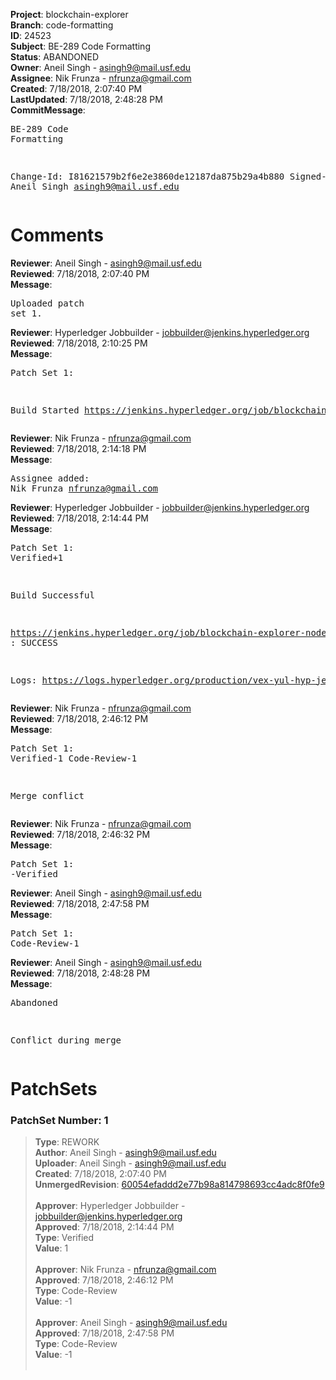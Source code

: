 <strong>Project</strong>: blockchain-explorer<br><strong>Branch</strong>: code-formatting<br><strong>ID</strong>: 24523<br><strong>Subject</strong>: BE-289 Code Formatting<br><strong>Status</strong>: ABANDONED<br><strong>Owner</strong>: Aneil Singh - asingh9@mail.usf.edu<br><strong>Assignee</strong>: Nik Frunza - nfrunza@gmail.com<br><strong>Created</strong>: 7/18/2018, 2:07:40 PM<br><strong>LastUpdated</strong>: 7/18/2018, 2:48:28 PM<br><strong>CommitMessage</strong>:<br><pre>BE-289 Code Formatting

Change-Id: I81621579b2f6e2e3860de12187da875b29a4b880
Signed-off-by: Aneil Singh <asingh9@mail.usf.edu>
</pre><h1>Comments</h1><strong>Reviewer</strong>: Aneil Singh - asingh9@mail.usf.edu<br><strong>Reviewed</strong>: 7/18/2018, 2:07:40 PM<br><strong>Message</strong>: <pre>Uploaded patch set 1.</pre><strong>Reviewer</strong>: Hyperledger Jobbuilder - jobbuilder@jenkins.hyperledger.org<br><strong>Reviewed</strong>: 7/18/2018, 2:10:25 PM<br><strong>Message</strong>: <pre>Patch Set 1:

Build Started https://jenkins.hyperledger.org/job/blockchain-explorer-node6-verify-x86_64/310/</pre><strong>Reviewer</strong>: Nik Frunza - nfrunza@gmail.com<br><strong>Reviewed</strong>: 7/18/2018, 2:14:18 PM<br><strong>Message</strong>: <pre>Assignee added: Nik Frunza <nfrunza@gmail.com></pre><strong>Reviewer</strong>: Hyperledger Jobbuilder - jobbuilder@jenkins.hyperledger.org<br><strong>Reviewed</strong>: 7/18/2018, 2:14:44 PM<br><strong>Message</strong>: <pre>Patch Set 1: Verified+1

Build Successful 

https://jenkins.hyperledger.org/job/blockchain-explorer-node6-verify-x86_64/310/ : SUCCESS

Logs: https://logs.hyperledger.org/production/vex-yul-hyp-jenkins-3/blockchain-explorer-node6-verify-x86_64/310</pre><strong>Reviewer</strong>: Nik Frunza - nfrunza@gmail.com<br><strong>Reviewed</strong>: 7/18/2018, 2:46:12 PM<br><strong>Message</strong>: <pre>Patch Set 1: Verified-1 Code-Review-1

Merge conflict</pre><strong>Reviewer</strong>: Nik Frunza - nfrunza@gmail.com<br><strong>Reviewed</strong>: 7/18/2018, 2:46:32 PM<br><strong>Message</strong>: <pre>Patch Set 1: -Verified</pre><strong>Reviewer</strong>: Aneil Singh - asingh9@mail.usf.edu<br><strong>Reviewed</strong>: 7/18/2018, 2:47:58 PM<br><strong>Message</strong>: <pre>Patch Set 1: Code-Review-1</pre><strong>Reviewer</strong>: Aneil Singh - asingh9@mail.usf.edu<br><strong>Reviewed</strong>: 7/18/2018, 2:48:28 PM<br><strong>Message</strong>: <pre>Abandoned

Conflict during merge</pre><h1>PatchSets</h1><h3>PatchSet Number: 1</h3><blockquote><strong>Type</strong>: REWORK<br><strong>Author</strong>: Aneil Singh - asingh9@mail.usf.edu<br><strong>Uploader</strong>: Aneil Singh - asingh9@mail.usf.edu<br><strong>Created</strong>: 7/18/2018, 2:07:40 PM<br><strong>UnmergedRevision</strong>: [60054efaddd2e77b98a814798693cc4adc8f0fe9](https://github.com/hyperledger-gerrit-archive/blockchain-explorer/commit/60054efaddd2e77b98a814798693cc4adc8f0fe9)<br><br><strong>Approver</strong>: Hyperledger Jobbuilder - jobbuilder@jenkins.hyperledger.org<br><strong>Approved</strong>: 7/18/2018, 2:14:44 PM<br><strong>Type</strong>: Verified<br><strong>Value</strong>: 1<br><br><strong>Approver</strong>: Nik Frunza - nfrunza@gmail.com<br><strong>Approved</strong>: 7/18/2018, 2:46:12 PM<br><strong>Type</strong>: Code-Review<br><strong>Value</strong>: -1<br><br><strong>Approver</strong>: Aneil Singh - asingh9@mail.usf.edu<br><strong>Approved</strong>: 7/18/2018, 2:47:58 PM<br><strong>Type</strong>: Code-Review<br><strong>Value</strong>: -1<br><br></blockquote>